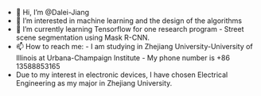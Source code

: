 - 👋 Hi, I’m @Dalei-Jiang
- 👀 I’m interested in machine learning and the design of the algorithms
- 🌱 I’m currently learning Tensorflow for one research program - Street scene segmentation using Mask R-CNN.
- 📫 How to reach me:
      - I am studying in Zhejiang University-University of Illinois at Urbana-Champaign Institute 
      - My phone number is +86 13588853165
- Due to my interest in electronic devices, I have chosen Electrical Engineering as my major in Zhejiang University.
